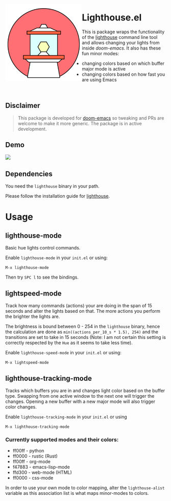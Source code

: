 <p align="left"><img align="left" src="meta/logo.png" width="240px"></p>

# Lighthouse.el

This is package wraps the functionality of the
[lighthouse](https://github.com/finnkauski/lighthouse) command line tool and
allows changing your lights from inside _doom-emacs_. It also has these fun
minor modes:

- changing colors based on which buffer major mode is active
- changing colors based on how fast you are using Emacs

<br>

## Disclaimer

> This package is developed for
> [doom-emacs](https://github.com/hlissner/doom-emacs) so tweaking and PRs are
> welcome to make it more generic.
> The package is in active development.

## Demo

<img src="meta/lighthouse-demo.gif" height="300px">

## Dependencies

You need the `lighthouse` binary in your path.

Please follow the installation guide for
[lighthouse](https://github.com/finnkauski/lighthouse).

# Usage

## lighthouse-mode

Basic hue lights control commands.

Enable `lighthouse-mode` in your `init.el` or using:

```
M-x lighthouse-mode
```

Then try `SPC l` to see the bindings.

## lightspeed-mode

Track how many commands (actions) your are doing in the span of 15 seconds and
alter the lights based on that. The more actions you perform the brighter the
lights are.

The brightness is bound between 0 - 254 in the `lighthouse` binary, hence the
calculation are done as `min((actions_per_10_s * 1.5), 254)` and the transitions
are set to take in 15 seconds (Note: I am not certain this setting is correctly
respected by the `Hue` as it seems to take less time).

Enable `lighthouse-speed-mode` in your `init.el` or using:

```
M-x lightspeed-mode
```

## lighthouse-tracking-mode

Tracks which buffers you are in and changes light color based on the buffer
type. Swapping from one active window to the next one will trigger the changes.
Opening a new buffer with a new major mode will also trigger color changes.

Enable `lighthouse-tracking-mode` in your `init.el` or using

```
M-x lighthouse-tracking-mode
```

### Currently supported modes and their colors:

- ff00ff - python
- ff0000 - rustic (Rust)
- ff00ff - org-mode
- f47883 - emacs-lisp-mode
- ffd300 - web-mode (HTML)
- ff0000 - css-mode

In order to use your own mode to color mapping, alter the `lighthouse-alist`
variable as this association list is what maps minor-modes to colors.
